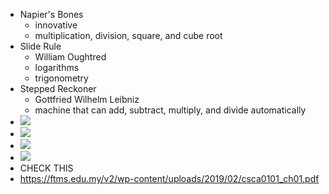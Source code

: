 - Napier's Bones
	- innovative
	- multiplication, division, square, and cube root
- Slide Rule
	- William Oughtred
	- logarithms
	- trigonometry
- Stepped Reckoner
	- Gottfried Wilhelm Leibniz
	- machine that can add, subtract, multiply, and divide automatically
- ![](Attachments/Pasted%20image%2020200924181736.png)
- ![](Attachments/Pasted%20image%2020200924181911.png)
- ![](Attachments/Pasted%20image%2020200924182039.png)
- ![](Attachments/Pasted%20image%2020200924182127.png)
- CHECK THIS
- https://ftms.edu.my/v2/wp-content/uploads/2019/02/csca0101_ch01.pdf